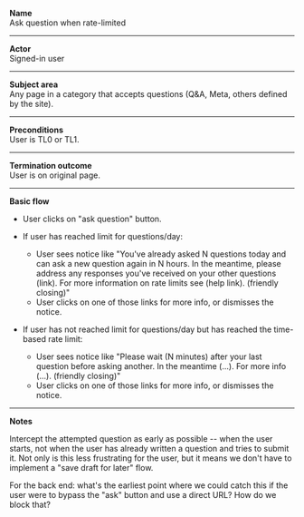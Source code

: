 **Name**  
Ask question when rate-limited

----

**Actor**  
Signed-in user

----

**Subject area**  
Any page in a category that accepts questions (Q&A, Meta, others defined by the site).

----

**Preconditions**  
User is TL0 or TL1.

----

**Termination outcome**  
User is on original page.

----

**Basic flow**

- User clicks on "ask question" button.

- If user has reached limit for questions/day:
    - User sees notice like "You've already asked N questions today and can ask a new question again in N hours.  In the meantime, please address any responses you've received on your other questions (link).  For more information on rate limits see (help link). (friendly closing)"
    - User clicks on one of those links for more info, or dismisses the notice.

- If user has not reached limit for questions/day but has reached the time-based rate limit:
    - User sees notice like "Please wait (N minutes) after your last question before asking another.  In the meantime (...).  For more info (...). (friendly closing)"
    - User clicks on one of those links for more info, or dismisses the notice.


----

**Notes**

Intercept the attempted question as early as possible -- when the user starts, not when the user has already written a question and tries to submit it.  Not only is this less frustrating for the user, but it means we don't have to implement a "save draft for later" flow.

For the back end: what's the earliest point where we could catch this if the user were to bypass the "ask" button and use a direct URL?  How do we block that? 

